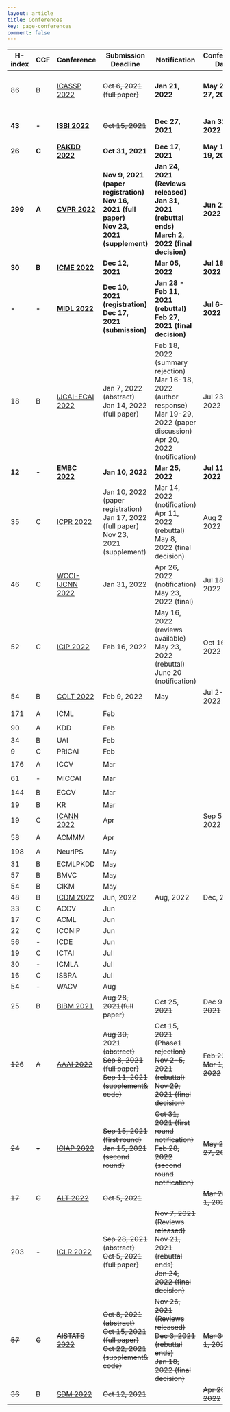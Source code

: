 ```yaml
---
layout: article
title: Conferences
key: page-conferences
comment: false
---
```



| H-index | CCF   | Conference                                                   | Submission Deadline                                          | Notification                                                 | Conference Date          | Status                                            |
| ------- | ----- | ------------------------------------------------------------ | ------------------------------------------------------------ | ------------------------------------------------------------ | ------------------------ | ------------------------------------------------- |
| 86      | B     | [ICASSP 2022](https://2022.ieeeicassp.org/)                  | ~~Oct 6, 2021 (full paper)~~                                 | **Jan 21, 2022**                                             | **May 22-27, 2022**      | :ballot_box_with_check:Submitted paper "TSML-MIL" |
| **43**  | **-** | **[ISBI 2022](https://biomedicalimaging.org/2022/)**         | ~~Oct 15, 2021~~                                             | **Dec 27, 2021**                                             | **Jan 31, 2022**         | :ballot_box_with_check:Submitted paper "DH-MIL"   |
| **26**  | **C** | **[PAKDD 2022](http://www.pakdd.net/)**                      | **Oct 31, 2021**                                             | **Dec 17, 2021**                                             | **May 16-19, 2022**      | :wrench:                                          |
| **299** | **A** | **[CVPR 2022](http://cvpr2022.thecvf.com/)**                 | **Nov 9, 2021 (paper registration)<br/>Nov 16, 2021 (full paper)<br/>Nov 23, 2021 (supplement)** | **Jan 24, 2021 (Reviews released)<br/>Jan 31, 2021 (rebuttal ends)<br/>March 2, 2022 (final decision)** | **Jun 21-24, 2022**      | :dart:                                            |
| **30**  | **B** | **[ICME 2022](http://2022.ieeeicme.org/)**                   | **Dec 12, 2021**                                             | **Mar 05, 2022**                                             | **Jul 18-22, 2022**      | :dart:                                            |
| **-**   | **-** | **[MIDL 2022](https://2022.midl.io/)**                       | **Dec 10, 2021 (registration)<br/>Dec 17, 2021 (submission)** | **Jan 28 - Feb 11, 2021 (rebuttal)<br/>Feb 27, 2021 (final decision)** | **Jul 6-8, 2022**        | :dart:                                            |
| 18      | B     | [IJCAI-ECAI 2022](https://ijcai-22.org/)                     | Jan 7, 2022 (abstract)<br/>Jan 14, 2022 (full paper)         | Feb 18, 2022 (summary rejection)<br/>Mar 16-18, 2022 (author response)<br>Mar 19-29, 2022 (paper discussion)<br>Apr 20, 2022 (notification) | Jul 23-29, 2022          | :heart:                                           |
| **12**  | **-** | **[EMBC 2022](https://embc.embs.org/2022/)**                 | **Jan 10, 2022**                                             | **Mar 25, 2022**                                             | **Jul 11-15, 2022**      | :dart:                                            |
| 35      | C     | [ICPR 2022](https://www.icpr2022.com/)                       | Jan 10, 2022 (paper registration)<br/>Jan 17, 2022 (full paper)<br/>Nov 23, 2021 (supplement) | Mar 14, 2022 (notification)<br>Apr 11, 2022 (rebuttal)<br>May 8, 2022 (final decision) | Aug 22-25, 2022          | :heart:                                           |
| 46      | C     | [WCCI-IJCNN 2022](https://wcci2022.org/)                     | Jan 31, 2022                                                 | Apr 26, 2022 (notification)<br>May 23, 2022 (final)          | Jul 18-23, 2022          | :heart:                                           |
| 52      | C     | [ICIP 2022](http://2022.ieeeicip.org/)                       | Feb 16, 2022                                                 | May 16, 2022 (reviews available)<br>May 23, 2022 (rebuttal)<br>June 20 (notification) | Oct 16-19, 2022          | :heart:                                           |
| 54      | B     | [COLT 2022](http://learningtheory.org/colt2022/)             | Feb 9, 2022                                                  | May                                                          | Jul 2-5, 2022            |                                                   |
| 171     | A     | ICML                                                         | Feb                                                          |                                                              |                          | :star:                                            |
| 90      | A     | KDD                                                          | Feb                                                          |                                                              |                          | :star:                                            |
| 34      | B     | UAI                                                          | Feb                                                          |                                                              |                          |                                                   |
| 9       | C     | PRICAI                                                       | Feb                                                          |                                                              |                          |                                                   |
| 176     | A     | ICCV                                                         | Mar                                                          |                                                              |                          | :star:                                            |
| 61      | -     | MICCAI                                                       | Mar                                                          |                                                              |                          | :star:                                            |
| 144     | B     | ECCV                                                         | Mar                                                          |                                                              |                          | :star:                                            |
| 19      | B     | KR                                                           | Mar                                                          |                                                              |                          |                                                   |
| 19      | C     | [ICANN 2022](https://e-nns.org/icann2022/)                   | Apr                                                          |                                                              | Sep 5-8, 2022            |                                                   |
| 58      | A     | ACMMM                                                        | Apr                                                          |                                                              |                          | :star:                                            |
| 198     | A     | NeurIPS                                                      | May                                                          |                                                              |                          | :star:                                            |
| 31      | B     | ECMLPKDD                                                     | May                                                          |                                                              |                          |                                                   |
| 57      | B     | BMVC                                                         | May                                                          |                                                              |                          |                                                   |
| 54      | B     | CIKM                                                         | May                                                          |                                                              |                          |                                                   |
| 48      | B     | [ICDM 2022](https://icdm22.cse.usf.edu/key-dates.html)       | Jun, 2022                                                    | Aug, 2022                                                    | Dec, 2022                |                                                   |
| 33      | C     | ACCV                                                         | Jun                                                          |                                                              |                          |                                                   |
| 17      | C     | ACML                                                         | Jun                                                          |                                                              |                          |                                                   |
| 22      | C     | ICONIP                                                       | Jun                                                          |                                                              |                          |                                                   |
| 56      | -     | ICDE                                                         | Jun                                                          |                                                              |                          |                                                   |
| 19      | C     | ICTAI                                                        | Jul                                                          |                                                              |                          |                                                   |
| 30      | -     | ICMLA                                                        | Jul                                                          |                                                              |                          |                                                   |
| 16      | C     | ISBRA                                                        | Jul                                                          |                                                              |                          |                                                   |
| 54      | -     | WACV                                                         | Aug                                                          |                                                              |                          |                                                   |
| 25      | B     | [BIBM 2021](https://ieeebibm.org/BIBM2021/)                  | ~~Aug 28, 2021(full paper)~~                                 | ~~Oct 25, 2021~~                                             | ~~Dec 9-12, 2021~~       | :negative_squared_cross_mark: "SIEMIL" Rejected   |
| ~~12~~6 | ~~A~~ | ~~[AAAI 2022](https://aaai.org/Conferences/AAAI-22/aaai22call/)~~ | ~~Aug 30, 2021 (abstract)<br/>Sep 8, 2021 (full paper)<br/>Sep 11, 2021 (supplement& code)~~ | ~~Oct 15, 2021 (Phase1 rejection)<br/>Nov 2-5, 2021 (rebuttal)<br/>Nov 29, 2021 (final decision)~~ | ~~Feb 22 - Mar 1, 2022~~ | :negative_squared_cross_mark:                     |
| ~~24~~  | ~~-~~ | ~~[ICIAP 2022](https://www.iciap2021.org/)~~                 | ~~Sep 15, 2021 (first round)<br/>Jan 15, 2021 (second round)~~ | ~~Oct 31, 2021 (first round notification)<br/>Feb 28, 2022 (second round notification)~~ | ~~May 23-27, 2022~~      | :negative_squared_cross_mark:                     |
| ~~17~~  | ~~C~~ | ~~[ALT 2022](http://algorithmiclearningtheory.org/alt2022/)~~ | ~~Oct 5, 2021~~                                              |                                                              | ~~Mar 28-Apr 1, 2022~~   | :negative_squared_cross_mark:                     |
| ~~203~~ | ~~-~~ | ~~[ICLR 2022](https://iclr.cc/Conferences/2022/CallForPapers)~~ | ~~Sep 28, 2021 (abstract)<br/>Oct 5, 2021 (full paper)~~     | ~~Nov 7, 2021 (Reviews released)<br/>Nov 21, 2021 (rebuttal ends)<br/>Jan 24, 2022 (final decision)~~ |                          | :negative_squared_cross_mark:                     |
| ~~57~~  | ~~C~~ | ~~[AISTATS 2022](https://aistats.org/aistats2022/index.html)~~ | ~~Oct 8, 2021 (abstract)<br/>Oct 15, 2021 (full paper)<br/>Oct 22, 2021 (supplement& code)~~ | ~~Nov 26, 2021 (Reviews released)<br/>Dec 3, 2021 (rebuttal ends)<br/>Jan 18, 2022 (final decision)~~ | ~~Mar 30-Apr 1, 2022~~   | :negative_squared_cross_mark:                     |
| ~~36~~  | ~~B~~ | ~~[SDM 2022](https://www.siam.org/conferences/cm/conference/sdm22)~~ | ~~Oct 12, 2021~~                                             |                                                              | ~~Apr 28-30, 2022~~      | :negative_squared_cross_mark:                     |

